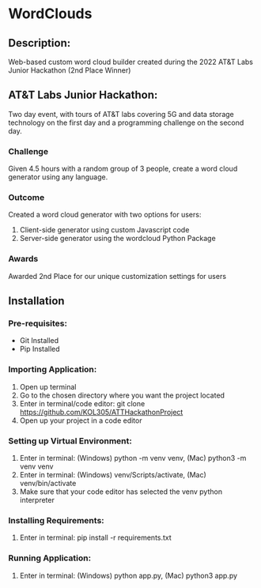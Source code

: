# WordClouds
## Description:
Web-based custom word cloud builder created during the 2022 AT&T Labs Junior Hackathon (2nd Place Winner)

## AT&T Labs Junior Hackathon:
Two day event, with tours of AT&T labs covering 5G and data storage technology on the first day and a programming challenge on the second day.

### Challenge
Given 4.5 hours with a random group of 3 people, create a word cloud generator using any language.

### Outcome
Created a word cloud generator with two options for users:
1. Client-side generator using custom Javascript code
2. Server-side generator using the wordcloud Python Package

### Awards
Awarded 2nd Place for our unique customization settings for users

## Installation
### Pre-requisites:
- Git Installed
- Pip Installed

### Importing Application:
1. Open up terminal
2. Go to the chosen directory where you want the project located
3. Enter in terminal/code editor: git clone https://github.com/KOL305/ATTHackathonProject
4. Open up your project in a code editor

### Setting up Virtual Environment:
1. Enter in terminal: (Windows) python -m venv venv, (Mac) python3 -m venv venv
2. Enter in terminal: (Windows) venv/Scripts/activate, (Mac) venv/bin/activate
3. Make sure that your code editor has selected the venv python interpreter

### Installing Requirements:
1. Enter in terminal: pip install -r requirements.txt

### Running Application:
1. Enter in terminal: (Windows) python app.py, (Mac) python3 app.py
